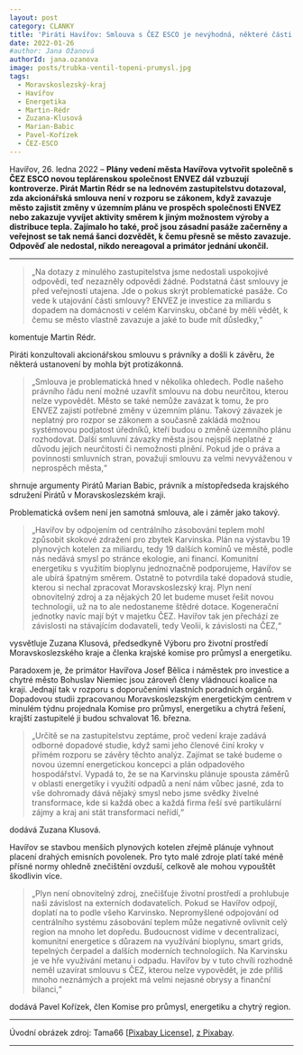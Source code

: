 ```yaml
---
layout: post
category: CLANKY
title: 'Piráti Havířov: Smlouva s ČEZ ESCO je nevýhodná, některé části protiprávní, utajování podivné'
date: 2022-01-26
#author: Jana Ožanová
authorId: jana.ozanova
image: posts/trubka-ventil-topeni-prumysl.jpg
tags:
  - Moravskoslezský-kraj
  - Havířov
  - Energetika
  - Martin-Rédr
  - Zuzana-Klusová
  - Marian-Babic
  - Pavel-Kořízek
  - ČEZ-ESCO
---
```


Havířov, 26. ledna 2022 – **Plány vedení města Havířova vytvořit společně s ČEZ ESCO novou teplárenskou společnost ENVEZ dál vzbuzují kontroverze. Pirát Martin Rédr se na lednovém zastupitelstvu dotazoval, zda akcionářská smlouva není v rozporu se zákonem, když zavazuje město zajistit změny v územním plánu ve prospěch společnosti ENVEZ nebo zakazuje vyvíjet aktivity směrem k jiným možnostem výroby a distribuce tepla. Zajímalo ho také, proč jsou zásadní pasáže začerněny a veřejnost se tak nemá šanci dozvědět, k čemu přesně se město zavazuje. Odpověď ale nedostal, nikdo nereagoval a primátor jednání ukončil.**

<hr />

> „Na dotazy z minulého zastupitelstva jsme nedostali uspokojivé odpovědi, teď nezazněly odpovědi žádné. Podstatná část smlouvy je před veřejností utajena. Jde o pokus skrýt problematické pasáže. Co vede k utajování části smlouvy? ENVEZ je investice za miliardu s dopadem na domácnosti v celém Karvinsku, občané by měli vědět, k čemu se město vlastně zavazuje a jaké to bude mít důsledky,“

komentuje Martin Rédr.

Piráti konzultovali akcionářskou smlouvu s právníky a došli k závěru, že některá ustanovení by mohla být protizákonná.

> „Smlouva je problematická hned v několika ohledech. Podle našeho právního řádu není možné uzavřít smlouvu na dobu neurčitou, kterou nelze vypovědět. Město se také nemůže zavázat k tomu, že pro ENVEZ zajistí potřebné změny v územním plánu. Takový závazek je neplatný pro rozpor se zákonem a současně zakládá možnou systémovou podjatost úředníků, kteří budou o změně územního plánu rozhodovat. Další smluvní závazky města jsou nejspíš neplatné z důvodu jejich neurčitosti či nemožnosti plnění. Pokud jde o práva a povinnosti smluvních stran, považuji smlouvu za velmi nevyváženou v neprospěch města,“

shrnuje argumenty Pirátů Marian Babic, právník a místopředseda krajského sdružení Pirátů v Moravskoslezském kraji.

Problematická ovšem není jen samotná smlouva, ale i záměr jako takový.

> „Havířov by odpojením od centrálního zásobování teplem mohl způsobit skokové zdražení pro zbytek Karvinska. Plán na výstavbu 19 plynových kotelen za miliardu, tedy 19 dalších komínů ve městě, podle nás nedává smysl po stránce ekologie, ani financí. Komunitní energetiku s využitím bioplynu jednoznačně podporujeme, Havířov se ale ubírá špatným směrem. Ostatně to potvrdila také dopadová studie, kterou si nechal zpracovat Moravskoslezský kraj. Plyn není obnovitelný zdroj a za nějakých 20 let budeme muset řešit novou technologii, už na to ale nedostaneme štědré dotace. Kogenerační jednotky navíc mají být v majetku ČEZ. Havířov tak jen přechází ze závislosti na stávajícím dodavateli, tedy Veolii, k závislosti na ČEZ,“

vysvětluje Zuzana Klusová, předsedkyně Výboru pro životní prostředí Moravskoslezského kraje a členka krajské komise pro průmysl a energetiku.

Paradoxem je, že primátor Havířova Josef Bělica i náměstek pro investice a chytré město Bohuslav Niemiec jsou zároveň členy vládnoucí koalice na kraji. Jednají tak v rozporu s doporučeními vlastních poradních orgánů. Dopadovou studii zpracovanou Moravskoslezským energetickým centrem v minulém týdnu projednala Komise pro průmysl, energetiku a chytrá řešení, krajští zastupitelé ji budou schvalovat 16. března.

> „Určitě se na zastupitelstvu zeptáme, proč vedení kraje zadává odborné dopadové studie, když sami jeho členové činí kroky v přímém rozporu se závěry těchto analýz. Zajímat se také budeme o novou územní energetickou koncepci a plán odpadového hospodářství. Vypadá to, že se na Karvinsku plánuje spousta záměrů v oblasti energetiky i využití odpadů a není nám vůbec jasné, zda to vše dohromady dává nějaký smysl nebo jsme svědky živelné transformace, kde si každá obec a každá firma řeší své partikulární zájmy a kraj ani stát transformaci neřídí,“

dodává Zuzana Klusová.

Havířov se stavbou menších plynových kotelen zřejmě plánuje vyhnout placení drahých emisních povolenek. Pro tyto malé zdroje platí také méně přísné normy ohledně znečištění ovzduší, celkově ale mohou vypouštět škodlivin více.

> „Plyn není obnovitelný zdroj, znečišťuje životní prostředí a prohlubuje naši závislost na externích dodavatelích. Pokud se Havířov odpojí, doplatí na to podle všeho Karvinsko. Nepromyšlené odpojování od centrálního systému zásobování teplem může negativně ovlivnit celý region na mnoho let dopředu. Budoucnost vidíme v decentralizaci, komunitní energetice s důrazem na využívání bioplynu, smart grids, tepelných čerpadel a dalších moderních technologiích. Na Karvinsku je ve hře využívání metanu i odpadu. Havířov by v tuto chvíli rozhodně neměl uzavírat smlouvu s ČEZ, kterou nelze vypovědět, je zde příliš mnoho neznámých a projekt má velmi nejasné obrysy a finanční bilanci,“

dodává Pavel Kořízek, člen Komise pro průmysl, energetiku a chytrý region.

---

Úvodní obrázek zdroj: Tama66 \[[Pixabay   License](https://pixabay.com/cs/service/license/)\],
[z Pixabay](https://pixabay.com/cs/photos/trubka-ventil-topen%c3%ad-pr%c5%afmysl-5146458/).

- - -

